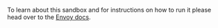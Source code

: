 To learn about this sandbox and for instructions on how to run it please head over
to the [Envoy docs](https://www.envoyproxy.io/docs/envoy/latest/start/sandboxes/kafka.html).
